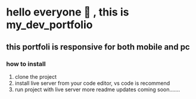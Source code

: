 # hello everyone :wave: , this is my_dev_portfolio
## this portfoli is responsive for both mobile and pc

### how to install
1. clone the project
2. install live server from your code editor, vs code is recommend
3. run project with live server
more readme updates coming soon.......

